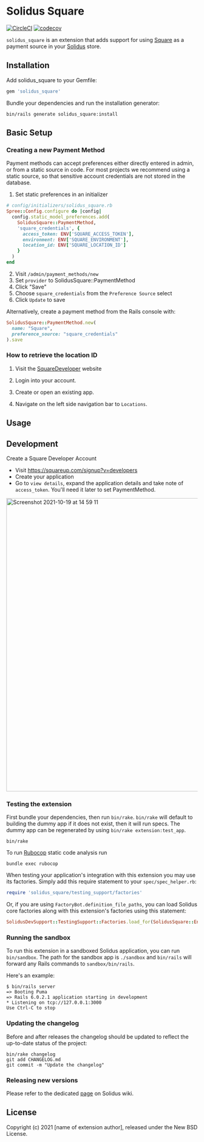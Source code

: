 # Solidus Square

[![CircleCI](https://circleci.com/gh/nebulab/solidus_square.svg?style=shield)](https://circleci.com/gh/nebulab/solidus_square)
[![codecov](https://codecov.io/gh/nebulab/solidus_square/branch/main/graph/badge.svg?token=hjU5oKqYMo)](https://codecov.io/gh/nebulab/solidus_square)

`solidus_square` is an extension that adds support for using [Square](https://squareup.com) as a payment source in your [Solidus](https://solidus.io/) store.

## Installation

Add solidus_square to your Gemfile:

```ruby
gem 'solidus_square'
```

Bundle your dependencies and run the installation generator:

```shell
bin/rails generate solidus_square:install
```

## Basic Setup

### Creating a new Payment Method

Payment methods can accept preferences either directly entered in admin, or from a static source in code.
For most projects we recommend using a static source, so that sensitive account credentials are not stored in the database.

1. Set static preferences in an initializer

```ruby
# config/initializers/solidus_square.rb
Spree::Config.configure do |config|
  config.static_model_preferences.add(
    SolidusSquare::PaymentMethod,
    'square_credentials', {
      access_token: ENV['SQUARE_ACCESS_TOKEN'],
      environment: ENV['SQUARE_ENVIRONMENT'],
      location_id: ENV['SQUARE_LOCATION_ID']
    }
  )
end
```

2. Visit `/admin/payment_methods/new`
3. Set `provider` to SolidusSquare::PaymentMethod
4. Click "Save"
5. Choose `square_credentials` from the `Preference Source` select
6. Click `Update` to save

Alternatively, create a payment method from the Rails console with:

```ruby
SolidusSquare::PaymentMethod.new(
  name: "Square",
  preference_source: "square_credentials"
).save
```

### How to retrieve the location ID

1. Visit the [SquareDeveloper](https://developer.squareup.com/apps) website

2. Login into your account.

3. Create or open an existing app.

4. Navigate on the left side navigation bar to `Locations`.

## Usage

<!-- Explain how to use your extension once it's been installed. -->

## Development

Create a Square Developer Account

- Visit https://squareup.com/signup?v=developers
- Create your application
- Go to `view details`, expand the application details and take note of `access_token`. You'll need it later to set PaymentMethod.

<img width="771" alt="Screenshot 2021-10-19 at 14 59 11" src="https://user-images.githubusercontent.com/387690/137914206-1546215b-8b1b-40e5-b9ed-4baf6daffa81.png">

### Testing the extension

First bundle your dependencies, then run `bin/rake`. `bin/rake` will default to building the dummy
app if it does not exist, then it will run specs. The dummy app can be regenerated by using
`bin/rake extension:test_app`.

```shell
bin/rake
```

To run [Rubocop](https://github.com/bbatsov/rubocop) static code analysis run

```shell
bundle exec rubocop
```

When testing your application's integration with this extension you may use its factories.
Simply add this require statement to your `spec/spec_helper.rb`:

```ruby
require 'solidus_square/testing_support/factories'
```

Or, if you are using `FactoryBot.definition_file_paths`, you can load Solidus core
factories along with this extension's factories using this statement:

```ruby
SolidusDevSupport::TestingSupport::Factories.load_for(SolidusSquare::Engine)
```

### Running the sandbox

To run this extension in a sandboxed Solidus application, you can run `bin/sandbox`. The path for
the sandbox app is `./sandbox` and `bin/rails` will forward any Rails commands to
`sandbox/bin/rails`.

Here's an example:

```
$ bin/rails server
=> Booting Puma
=> Rails 6.0.2.1 application starting in development
* Listening on tcp://127.0.0.1:3000
Use Ctrl-C to stop
```

### Updating the changelog

Before and after releases the changelog should be updated to reflect the up-to-date status of
the project:

```shell
bin/rake changelog
git add CHANGELOG.md
git commit -m "Update the changelog"
```

### Releasing new versions

Please refer to the dedicated [page](https://github.com/solidusio/solidus/wiki/How-to-release-extensions) on Solidus wiki.

## License

Copyright (c) 2021 [name of extension author], released under the New BSD License.

